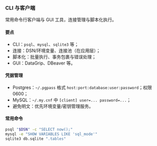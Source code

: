 ### CLI 与客户端

常用命令行客户端与 GUI 工具，连接管理与脚本化执行。

#### 要点
- CLI：`psql`、`mysql`、`sqlite3` 等；
- 连接：DSN/环境变量、连接池（在应用层）；
- 脚本化：批量执行、事务包裹与错误处理；
- GUI：DataGrip、DBeaver 等。

#### 凭据管理

- Postgres：`~/.pgpass` 格式 `host:port:database:user:password`；权限 0600；
- MySQL：`~/.my.cnf` 中 `[client] user=... password=...`；
- 避免明文：优先环境变量/密钥管理服务。

#### 常用命令

```bash
psql "$DSN" -c "SELECT now();"
mysql -e "SHOW VARIABLES LIKE 'sql_mode'"
sqlite3 db.sqlite ".tables"
```
